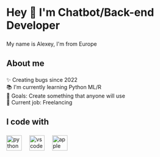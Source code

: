 <h1 align="left">Hey 👋 I'm Chatbot/Back-end Developer</h1>

###

<p align="left">My name is Alexey, I'm from Europe</p>

###

<h2 align="left">About me</h2>

###

<p align="left">✨ Creating bugs since 2022<br>📚 I'm currently learning Python ML/R<br>🎯 Goals: Create something that anyone will use<br>💼 Current job: Freelanсing</p>

###

<h2 align="left">I code with</h2>

###

<div align="left">
  <img src="https://cdn.jsdelivr.net/gh/devicons/devicon/icons/python/python-original.svg" height="40" alt="python logo"  />
  <img width="12" />
  <img src="https://cdn.jsdelivr.net/gh/devicons/devicon/icons/vscode/vscode-original.svg" height="40" alt="vscode logo"  />
  <img width="12" />
  <img src="https://img.shields.io/badge/Apple-000000?logo=apple&logoColor=white&style=for-the-badge" height="40" alt="apple logo"  />
</div>

###
